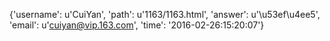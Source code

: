 {'username': u'CuiYan', 'path': u'1163/1163.html', 'answer': u'\u53ef\u4ee5', 'email': u'cuiyan@vip.163.com', 'time': '2016-02-26:15:20:07'}